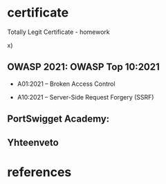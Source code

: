 # certificate
Totally Legit Certificate - homework


x) 

## OWASP 2021: OWASP Top 10:2021

- A01:2021 – Broken Access Control




- A10:2021 – Server-Side Request Forgery (SSRF)

## PortSwigget Academy:








## Yhteenveto


# references

